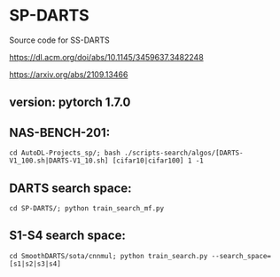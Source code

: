 # SP-DARTS
Source code for SS-DARTS

https://dl.acm.org/doi/abs/10.1145/3459637.3482248

https://arxiv.org/abs/2109.13466

## version: pytorch 1.7.0

## NAS-BENCH-201:  
`
cd AutoDL-Projects_sp/;
bash ./scripts-search/algos/[DARTS-V1_100.sh|DARTS-V1_10.sh] [cifar10|cifar100] 1 -1
`

## DARTS search space:  
`
cd SP-DARTS/;
python train_search_mf.py  
`

## S1-S4 search space:  
`
cd SmoothDARTS/sota/cnnmul;
python train_search.py --search_space=[s1|s2|s3|s4]  
`
